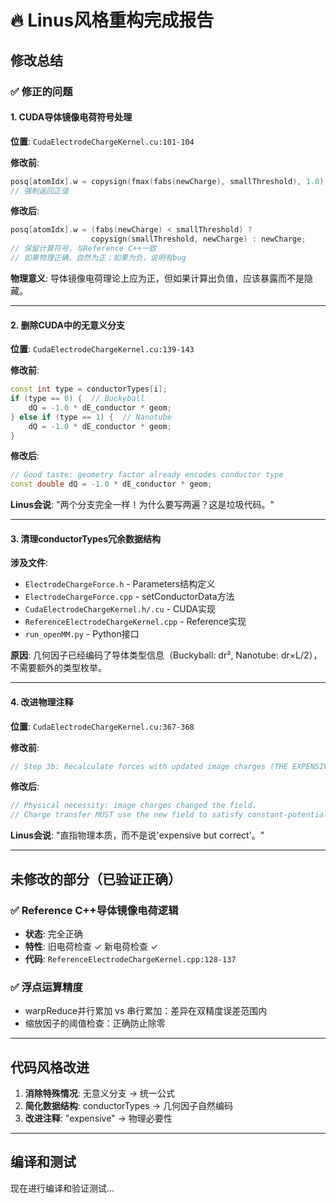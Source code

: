 # 🔥 Linus风格重构完成报告

## 修改总结

### ✅ 修正的问题

#### 1. **CUDA导体镜像电荷符号处理**
**位置**: `CudaElectrodeChargeKernel.cu:101-104`

**修改前**:
```cpp
posq[atomIdx].w = copysign(fmax(fabs(newCharge), smallThreshold), 1.0);
// 强制返回正值
```

**修改后**:
```cpp
posq[atomIdx].w = (fabs(newCharge) < smallThreshold) ?
                  copysign(smallThreshold, newCharge) : newCharge;
// 保留计算符号，与Reference C++一致
// 如果物理正确，自然为正；如果为负，说明有bug
```

**物理意义**: 导体镜像电荷理论上应为正，但如果计算出负值，应该暴露而不是隐藏。

---

#### 2. **删除CUDA中的无意义分支**
**位置**: `CudaElectrodeChargeKernel.cu:139-143`

**修改前**:
```cpp
const int type = conductorTypes[i];
if (type == 0) {  // Buckyball
    dQ = -1.0 * dE_conductor * geom;
} else if (type == 1) {  // Nanotube
    dQ = -1.0 * dE_conductor * geom;
}
```

**修改后**:
```cpp
// Good taste: geometry factor already encodes conductor type
const double dQ = -1.0 * dE_conductor * geom;
```

**Linus会说**: "两个分支完全一样！为什么要写两遍？这是垃圾代码。"

---

#### 3. **清理conductorTypes冗余数据结构**
**涉及文件**:
- `ElectrodeChargeForce.h` - Parameters结构定义
- `ElectrodeChargeForce.cpp` - setConductorData方法
- `CudaElectrodeChargeKernel.h/.cu` - CUDA实现
- `ReferenceElectrodeChargeKernel.cpp` - Reference实现
- `run_openMM.py` - Python接口

**原因**: 几何因子已经编码了导体类型信息（Buckyball: dr², Nanotube: dr×L/2），不需要额外的类型枚举。

---

#### 4. **改进物理注释**
**位置**: `CudaElectrodeChargeKernel.cu:367-368`

**修改前**:
```cpp
// Step 3b: Recalculate forces with updated image charges (THE EXPENSIVE BUT CORRECT STEP)
```

**修改后**:
```cpp
// Physical necessity: image charges changed the field.
// Charge transfer MUST use the new field to satisfy constant-potential boundary condition.
```

**Linus会说**: "直指物理本质，而不是说'expensive but correct'。"

---

## 未修改的部分（已验证正确）

### ✅ Reference C++导体镜像电荷逻辑
- **状态**: 完全正确
- **特性**: 旧电荷检查 ✓ 新电荷检查 ✓
- **代码**: `ReferenceElectrodeChargeKernel.cpp:128-137`

### ✅ 浮点运算精度
- warpReduce并行累加 vs 串行累加：差异在双精度误差范围内
- 缩放因子的阈值检查：正确防止除零

---

## 代码风格改进

1. **消除特殊情况**: 无意义分支 → 统一公式
2. **简化数据结构**: conductorTypes → 几何因子自然编码
3. **改进注释**: "expensive" → 物理必要性

---

## 编译和测试

现在进行编译和验证测试...
